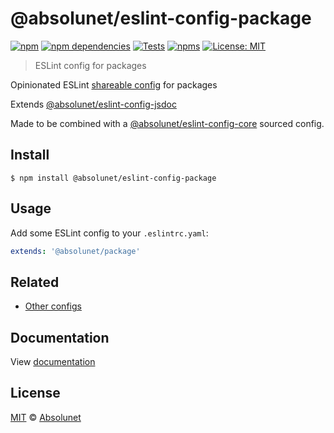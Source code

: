 # @absolunet/eslint-config-package

[![npm][npm-badge]][npm-url]
[![npm dependencies][dependencies-badge]][dependencies-url]
[![Tests][tests-badge]][tests-url]
[![npms][npms-badge]][npms-url]
[![License: MIT][license-badge]][license-url]


> ESLint config for packages

Opinionated ESLint [shareable config](https://eslint.org/docs/developer-guide/shareable-configs.html) for packages

Extends [@absolunet/eslint-config-jsdoc](https://github.com/absolunet/eslint-config)

Made to be combined with a [@absolunet/eslint-config-core](https://github.com/absolunet/eslint-config) sourced config.


## Install

```
$ npm install @absolunet/eslint-config-package
```


## Usage

Add some ESLint config to your `.eslintrc.yaml`:

```yaml
extends: '@absolunet/package'
```


## Related

- [Other configs](https://github.com/absolunet/eslint-config)


## Documentation

View [documentation](https://documentation.absolunet.com/eslint-config/package)


## License
[MIT](LICENSE) © [Absolunet](https://absolunet.com)




[npm-badge]:          https://img.shields.io/npm/v/@absolunet/eslint-config-package?style=flat-square
[dependencies-badge]: https://img.shields.io/david/absolunet/eslint-config?path=packages/package&style=flat-square
[tests-badge]:        https://img.shields.io/github/workflow/status/absolunet/eslint-config/tests/production?label=tests&style=flat-square
[npms-badge]:         https://badges.npms.io/%40absolunet%2Feslint-config-package.svg?style=flat-square
[license-badge]:      https://img.shields.io/badge/license-MIT-green?style=flat-square

[npm-url]:          https://www.npmjs.com/package/@absolunet/eslint-config-package
[dependencies-url]: https://david-dm.org/absolunet/eslint-config?path=packages/package
[tests-url]:        https://github.com/absolunet/eslint-config/actions?query=workflow%3Atests+branch%3Aproduction
[npms-url]:         https://npms.io/search?q=%40absolunet%2Feslint-config-package
[license-url]:      https://opensource.org/licenses/MIT
